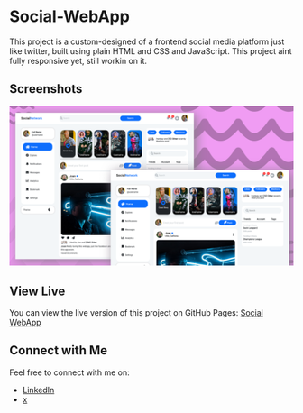 # Social-WebApp
This project is a custom-designed of a frontend social media platform just like twitter, built using plain HTML and CSS and JavaScript. This project aint fully responsive yet, still workin on it.

## Screenshots

![Screenshot](img/screenshot.png)

## View Live

You can view the live version of this project on GitHub Pages: [Social WebApp](https://iamupo.github.io/Personal-HTML-static-project/Social-WebApp/)

## Connect with Me

Feel free to connect with me on:

- [LinkedIn](https://www.linkedin.com/in/iamupo/)
- [x](https://www.x.com/iamupo/)

